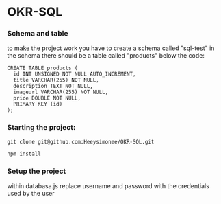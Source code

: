 # OKR-SQL

### Schema and table
to make the project work you have to create a schema called "sql-test" in the schema there should be a table called "products" below the code:

```
CREATE TABLE products (
  id INT UNSIGNED NOT NULL AUTO_INCREMENT,
  title VARCHAR(255) NOT NULL,
  description TEXT NOT NULL,
  imageurl VARCHAR(255) NOT NULL,
  price DOUBLE NOT NULL,
  PRIMARY KEY (id)
);

```
### Starting the project:

```
git clone git@github.com:Heeysimonee/OKR-SQL.git
```

```
npm install
```

### Setup the project

within databasa.js replace username and password with the credentials used by the user
